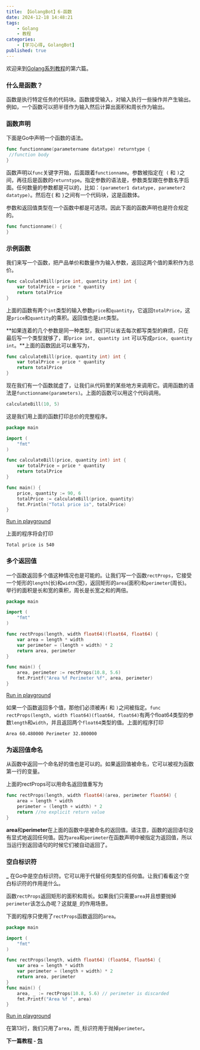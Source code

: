 ```yaml
---
title: 【GolangBot】6-函数
date: 2024-12-18 14:48:21
tags: 
    - Golang
    - 教程
categories:
    - [学习心得, GolangBot]
published: true
---
```




欢迎来到[Golang系列教程](../golangbot/)的第六篇。

### 什么是函数？

函数是执行特定任务的代码块。函数接受输入，对输入执行一些操作并产生输出。例如，一个函数可以把半径作为输入然后计算出面积和周长作为输出。

### 函数声明

下面是Go中声明一个函数的语法。

```go
func functionname(parametername datatype) returntype {
 //function body
}
```

函数声明以`func`关键字开始，后面跟着`functionname`。参数被指定在` (` 和 ` ) `之间，再往后是函数的`returntype`。指定参数的语法是，参数类型跟在参数名字后面。任何数量的参数都是可以的，比如：`(parameter1 datatype, parameter2 datatype)`。然后在`{` 和 `}`之间有一个代码块，这是函数体。

参数和返回值类型在一个函数中都是可选项。因此下面的函数声明也是符合规定的。

```go
func functionname() {
}
```

### 示例函数

我们来写一个函数，把产品单价和数量作为输入参数，返回这两个值的乘积作为总价。

```go
func calculateBill(price int, quantity int) int {
	var totalPrice = price * quantity
	return totalPrice
}
```

上面的函数有两个`int`类型的输入参数`price`和`quantity`，它返回`totalPrice`，这是`price`和`quantity`的乘积。返回值也是`int`类型。

**如果连着的几个参数是同一种类型，我们可以省去每次都写类型的麻烦，只在最后写一个类型就够了，即`price int, quantity int` 可以写成`price, quantity int`。**上面的函数因此可以重写为，

```go
func calculateBill(price, quantity int) int {
	var totalPrice = price * quantity
	return totalPrice
}
```

现在我们有一个函数就虚了，让我们从代码里的某些地方来调用它。调用函数的语法是`functionname(parameters)`。上面的函数可以用这个代码调用。

```go
calculateBill(10, 5)
```

这是我们用上面的函数打印总价的完整程序。

```go
package main

import (
	"fmt"
)

func calculateBill(price, quantity int) int {
	var totalPrice = price * quantity
	return totalPrice
}

func main() {
	price, quantity := 90, 6
	totalPrice := calculateBill(price, quantity)
	fmt.Println("Total price is", totalPrice)
}
```

[Run in playground](https://go.dev/play/p/07SsuF0MpDP)

上面的程序将会打印

```fallback
Total price is 540
```

### 多个返回值

一个函数返回多个值这种情况也是可能的。让我们写一个函数`rectProps`，它接受一个矩形的`length`(长)和`width`(宽)，返回矩形的`area`(面积)和`perimeter`(周长)。举行的面积是长和宽的乘积，周长是长宽之和的两倍。

```go
package main

import (
	"fmt"
)

func rectProps(length, width float64)(float64, float64) {
	var area = length * width
	var perimeter = (length + width) * 2
	return area, perimeter
}

func main() {
 	area, perimeter := rectProps(10.8, 5.6)
	fmt.Printf("Area %f Perimeter %f", area, perimeter)	
}
```

[Run in playground](https://go.dev/play/p/wlUbh-WyOKt)

如果一个函数返回多个值，那他们必须被再`(` 和 `)`之间被指定。`func rectProps(length, width float64)(float64, float64)`有两个float64类型的参数`length`和`width`，并且返回两个`float64`类型的值。上面的程序打印

```fallback
Area 60.480000 Perimeter 32.800000
```

### 为返回值命名

从函数中返回一个命名好的值也是可以的。如果返回值被命名，它可以被视为函数第一行的变量。

上面的rectProps可以用命名返回值重写为

```go
func rectProps(length, width float64)(area, perimeter float64) {  
    area = length * width
    perimeter = (length + width) * 2
    return //no explicit return value
}
```

**area**和**perimeter**在上面的函数中是被命名的返回值。请注意，函数的返回语句没有显式地返回任何值。因为`area`和`perimeter`在函数声明中被指定为返回值，所以当运行到返回语句的时候它们被自动返回了。

### 空白标识符

**_** 在Go中是空白标识符。它可以用于代替任何类型的任何值。让我们看看这个空白标识符的作用是什么。

函数`rectProps`返回矩形的面积和周长。如果我们只需要`area`并且想要抛掉`perimeter`该怎么办呢？这就是`_`的作用场景。

下面的程序只使用了`rectProps`函数返回的`area`。

```go
package main

import (
	"fmt"
)

func rectProps(length, width float64) (float64, float64) {
	var area = length * width
	var perimeter = (length + width) * 2
	return area, perimeter
}
func main() {
	area, _ := rectProps(10.8, 5.6) // perimeter is discarded
	fmt.Printf("Area %f ", area)
}
```

[Run in playground](https://go.dev/play/p/Tw6KYjo5zoI)

在第13行，我们只用了`area`，而`_`标识符用于抛掉`perimeter`。



**下一篇教程 - [包](../_GolangBot】7-包/)**
